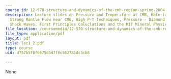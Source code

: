 ```yaml
---
course_id: 12-570-structure-and-dynamics-of-the-cmb-region-spring-2004
description: Lecture slides on Pressure and Temperature at CMB, Materials at CMB,
  Strong Mantle Flow near CMB, High P-T Techniques, Pressure - Diamond Anvil Cells,
  Shock Waves, First Principles Caluclations and the MIT Mineral Physics Lab.
file_location: /coursemedia/12-570-structure-and-dynamics-of-the-cmb-region-spring-2004/d757b5f0f6675d5d7f6c962781dc3cb8_lec1_2.pdf
file_type: application/pdf
layout: pdf
title: lec1_2.pdf
type: course
uid: d757b5f0f6675d5d7f6c962781dc3cb8

---
```

None